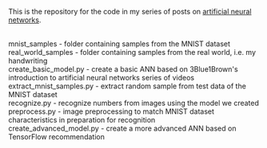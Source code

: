 This is the repository for the code in my series of posts on <a href="https://www.jaylagare.com/2024/11/introduction-to-artificial-neural-networks/" target="_blank">artificial neural networks</a>.<br><br>

mnist_samples - folder containing samples from the MNIST dataset<br>
real_world_samples - folder containing samples from the real world, i.e. my handwriting<br>
create_basic_model.py - create a basic ANN based on 3Blue1Brown's introduction to artificial neural networks series of videos<br>
extract_mnist_samples.py - extract random sample from test data of the MNIST dataset<br>
recognize.py - recognize numbers from images using the model we created<br>
preprocess.py - image preprocessing to match MNIST dataset characteristics in preparation for recognition<br>
create_advanced_model.py - create a more advanced ANN based on TensorFlow recommendation
